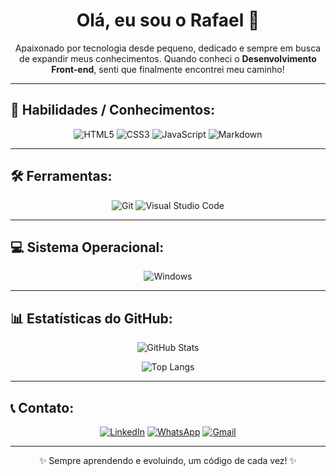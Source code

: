 <h1 align="center">Olá, eu sou o Rafael 👋</h1>

<p align="center">
  Apaixonado por tecnologia desde pequeno, dedicado e sempre em busca de expandir meus conhecimentos. 
  Quando conheci o <strong>Desenvolvimento Front-end</strong>, senti que finalmente encontrei meu caminho!
</p>

---

## 🚀 Habilidades / Conhecimentos:

<div align="center">
  
![HTML5](https://img.shields.io/badge/HTML5-E34F26?style=for-the-badge&logo=html5&logoColor=white)
![CSS3](https://img.shields.io/badge/CSS3-1572B6?style=for-the-badge&logo=css3&logoColor=white)
![JavaScript](https://img.shields.io/badge/JavaScript-F7DF1E?style=for-the-badge&logo=javascript&logoColor=black)
![Markdown](https://img.shields.io/badge/Markdown-000?style=for-the-badge&logo=markdown)
  
</div>

---

## 🛠️ Ferramentas:

<div align="center">

![Git](https://img.shields.io/badge/GIT-E44C30?style=for-the-badge&logo=git&logoColor=white)
![Visual Studio Code](https://img.shields.io/badge/Vscode-007ACC?style=for-the-badge&logo=visual-studio-code&logoColor=white)

</div>

---

## 💻 Sistema Operacional:

<div align="center">

![Windows](https://img.shields.io/badge/Windows-000?style=for-the-badge&logo=windows&logoColor=2CA5E0)

</div>

---

## 📊 Estatísticas do GitHub:

<div align="center">

![GitHub Stats](https://github-readme-stats.vercel.app/api?username=1Faeell&theme=transparent&bg_color=000&border_color=ffffff&show_icons=true&icon_color=AAFF00&title_color=ff00ff&text_color=FFF)

![Top Langs](https://github-readme-stats.vercel.app/api/top-langs/?username=1Faeell&layout=compact&bg_color=000&border_color=ffffff&title_color=ff00ff&text_color=FFF)

</div>

---

## 📞 Contato:

<div align="center">

[![LinkedIn](https://img.shields.io/badge/LinkedIn-0077B5?style=for-the-badge&logo=linkedin&logoColor=white)](https://www.linkedin.com/in/rafael-s-fe/)
[![WhatsApp](https://img.shields.io/badge/WhatsApp-25D366?style=for-the-badge&logo=whatsapp&logoColor=white)](https://wa.me/71988327708)
[![Gmail](https://img.shields.io/badge/Gmail-333333?style=for-the-badge&logo=gmail&logoColor=red)](mailto:faelsoaresm@gmail.com)

</div>

---

<div align="center">
  ✨ Sempre aprendendo e evoluindo, um código de cada vez! ✨
</div>
